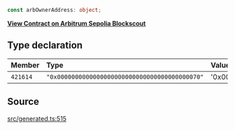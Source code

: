 ```ts
const arbOwnerAddress: object;
```

[__View Contract on Arbitrum Sepolia Blockscout__](https://sepolia-explorer.arbitrum.io/address/0x0000000000000000000000000000000000000070)

## Type declaration

| Member | Type | Value |
| :------ | :------ | :------ |
| `421614` | `"0x0000000000000000000000000000000000000070"` | '0x0000000000000000000000000000000000000070' |

## Source

[src/generated.ts:515](https://github.com/OffchainLabs/arbitrum-orbit-sdk/blob/efea61c53fc08d3a6a336315cc447bc7613aada5/src/generated.ts#L515)
